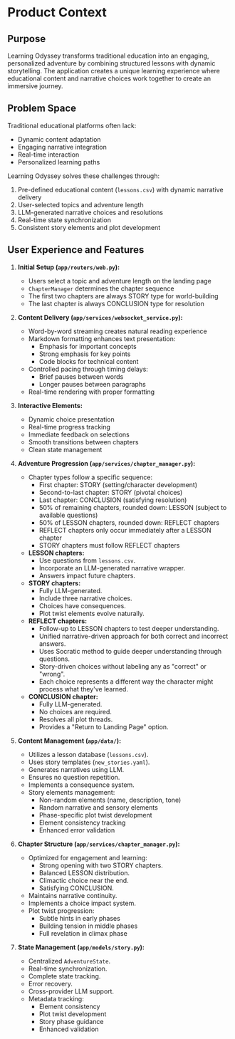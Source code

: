 # Product Context

## Purpose
Learning Odyssey transforms traditional education into an engaging, personalized adventure by combining structured lessons with dynamic storytelling. The application creates a unique learning experience where educational content and narrative choices work together to create an immersive journey.

## Problem Space
Traditional educational platforms often lack:
- Dynamic content adaptation
- Engaging narrative integration
- Real-time interaction
- Personalized learning paths

Learning Odyssey solves these challenges through:
1. Pre-defined educational content (`lessons.csv`) with dynamic narrative delivery
2. User-selected topics and adventure length
3. LLM-generated narrative choices and resolutions
4. Real-time state synchronization
5. Consistent story elements and plot development

## User Experience and Features

1. **Initial Setup (`app/routers/web.py`):**
   - Users select a topic and adventure length on the landing page
   - `ChapterManager` determines the chapter sequence
   - The first two chapters are always STORY type for world-building
   - The last chapter is always CONCLUSION type for resolution

2. **Content Delivery (`app/services/websocket_service.py`):**
   - Word-by-word streaming creates natural reading experience
   - Markdown formatting enhances text presentation:
     * Emphasis for important concepts
     * Strong emphasis for key points
     * Code blocks for technical content
   - Controlled pacing through timing delays:
     * Brief pauses between words
     * Longer pauses between paragraphs
   - Real-time rendering with proper formatting

3. **Interactive Elements:**
   - Dynamic choice presentation
   - Real-time progress tracking
   - Immediate feedback on selections
   - Smooth transitions between chapters
   - Clean state management

4. **Adventure Progression (`app/services/chapter_manager.py`):**
    *   Chapter types follow a specific sequence:
        *   First chapter: STORY (setting/character development)
        *   Second-to-last chapter: STORY (pivotal choices)
        *   Last chapter: CONCLUSION (satisfying resolution)
        *   50% of remaining chapters, rounded down: LESSON (subject to available questions)
        *   50% of LESSON chapters, rounded down: REFLECT chapters
        *   REFLECT chapters only occur immediately after a LESSON chapter
        *   STORY chapters must follow REFLECT chapters
    *   **LESSON chapters:**
        *   Use questions from `lessons.csv`.
        *   Incorporate an LLM-generated narrative wrapper.
        *   Answers impact future chapters.
    *   **STORY chapters:**
        *   Fully LLM-generated.
        *   Include three narrative choices.
        *   Choices have consequences.
        *   Plot twist elements evolve naturally.
    *   **REFLECT chapters:**
        *   Follow-up to LESSON chapters to test deeper understanding.
        *   Unified narrative-driven approach for both correct and incorrect answers.
        *   Uses Socratic method to guide deeper understanding through questions.
        *   Story-driven choices without labeling any as "correct" or "wrong".
        *   Each choice represents a different way the character might process what they've learned.
    *   **CONCLUSION chapter:**
        *   Fully LLM-generated.
        *   No choices are required.
        *   Resolves all plot threads.
        *   Provides a "Return to Landing Page" option.

5.  **Content Management (`app/data/`):**
    *   Utilizes a lesson database (`lessons.csv`).
    *   Uses story templates (`new_stories.yaml`).
    *   Generates narratives using LLM.
    *   Ensures no question repetition.
    *   Implements a consequence system.
    *   Story elements management:
        *   Non-random elements (name, description, tone)
        *   Random narrative and sensory elements
        *   Phase-specific plot twist development
        *   Element consistency tracking
        *   Enhanced error validation

6.  **Chapter Structure (`app/services/chapter_manager.py`):**
    *   Optimized for engagement and learning:
        *   Strong opening with two STORY chapters.
        *   Balanced LESSON distribution.
        *   Climactic choice near the end.
        *   Satisfying CONCLUSION.
    *   Maintains narrative continuity.
    *   Implements a choice impact system.
    *   Plot twist progression:
        *   Subtle hints in early phases
        *   Building tension in middle phases
        *   Full revelation in climax phase

7.  **State Management (`app/models/story.py`):**
    *   Centralized `AdventureState`.
    *   Real-time synchronization.
    *   Complete state tracking.
    *   Error recovery.
    *   Cross-provider LLM support.
    *   Metadata tracking:
        *   Element consistency
        *   Plot twist development
        *   Story phase guidance
        *   Enhanced validation

